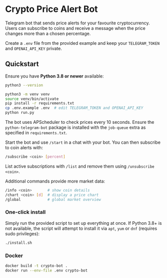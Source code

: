 # Crypto Price Alert Bot

Telegram bot that sends price alerts for your favourite cryptocurrency.
Users can subscribe to coins and receive a message when the price changes more
than a chosen percentage.

Create a `.env` file from the provided example and keep your
`TELEGRAM_TOKEN` and `OPENAI_API_KEY` private.

## Quickstart

Ensure you have **Python 3.8 or newer** available:

```bash
python3 --version
```

```bash
python3 -m venv venv
source venv/bin/activate
pip install -r requirements.txt
cp .env.example .env  # edit TELEGRAM_TOKEN and OPENAI_API_KEY
python run.py
```

The bot uses APScheduler to check prices every 10 seconds. Ensure the
`python-telegram-bot` package is installed with the `job-queue` extra as
specified in `requirements.txt`.

Start the bot and use `/start` in a chat with your bot. You can then subscribe
to coin alerts with:

```bash
/subscribe <coin> [percent]
```

List active subscriptions with `/list` and remove them using
`/unsubscribe <coin>`.

Additional commands provide more market data:

```bash
/info <coin>       # show coin details
/chart <coin> [d]  # display a price chart
/global            # global market overview
```

### One-click install

Simply run the provided script to set up everything at once. If Python 3.8+
is not available, the script will attempt to install it via `apt`, `yum` or
`dnf` (requires sudo privileges):

```bash
./install.sh
```

### Docker

```bash
docker build -t crypto-bot .
docker run --env-file .env crypto-bot
```
